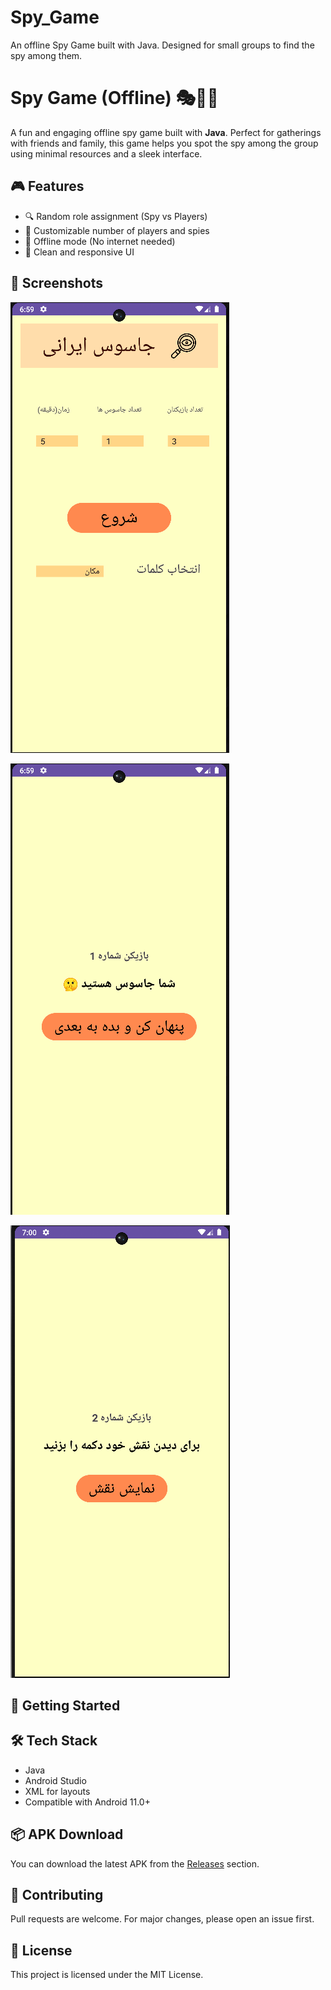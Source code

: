 # Spy_Game
An offline Spy Game built with Java. Designed for small groups to find the spy among them.
# Spy Game (Offline) 🎭🕵️‍♂️

A fun and engaging offline spy game built with **Java**. Perfect for gatherings with friends and family, this game helps you spot the spy among the group using minimal resources and a sleek interface.

## 🎮 Features

- 🔍 Random role assignment (Spy vs Players)
- 🎲 Customizable number of players and spies
- 📵 Offline mode (No internet needed)
- 🎨 Clean and responsive UI

## 📱 Screenshots

![PCB](image1.png)

![PCB1](image2.png)

![PCB2](imgaes3.png)

## 🚀 Getting Started

## 🛠 Tech Stack

- Java
- Android Studio
- XML for layouts
- Compatible with Android 11.0+

## 📦 APK Download

You can download the latest APK from the [Releases](https://github.com/mrk7711/Spy_Game/releases/download/v1.0.0/app-release.apk) section.

## 🤝 Contributing

Pull requests are welcome. For major changes, please open an issue first.

## 📄 License

This project is licensed under the MIT License.
